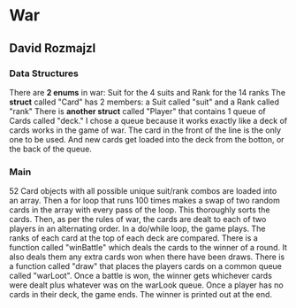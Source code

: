 # War
## David Rozmajzl

### Data Structures
There are **2 enums** in war: Suit for the 4 suits and Rank for the 14 ranks
The **struct** called "Card" has 2 members: a Suit called "suit" and a Rank called "rank"
There is **another struct** called "Player" that contains 1 queue of Cards called "deck." I chose a queue because it works
exactly like a deck of cards works in the game of war. The card in the front of the line is the only one to be used. And
new cards get loaded into the deck from the botton, or the back of the queue.

### Main
52 Card objects with all possible unique suit/rank combos are loaded into an array. Then a for loop that runs 100 times makes
a swap of two random cards in the array with every pass of the loop. This thoroughly sorts the cards. Then, as per the rules
of war, the cards are dealt to each of two players in an alternating order. In a do/while loop, the game plays. The ranks of
each card at the top of each deck are compared. There is a function called "winBattle" which deals the cards to the winner
of a round. It also deals them any extra cards won when there have been draws. There is a function called "draw" that places
the players cards on a common queue called "warLoot". Once a battle is won, the winner gets whichever cards were dealt plus
whatever was on the warLook queue. Once a player has no cards in their deck, the game ends. The winner is printed out at the
end.